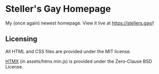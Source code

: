 # Steller's Gay Homepage

My (once again) newest homepage. View it live at <https://stellers.gay/>!

## Licensing

All HTML and CSS files are provided under the MIT license.

[HTMX](https://github.com/bigskysoftware/htmx) (in assets/htmx.min.js) is provided under the Zero-Clause BSD License.

